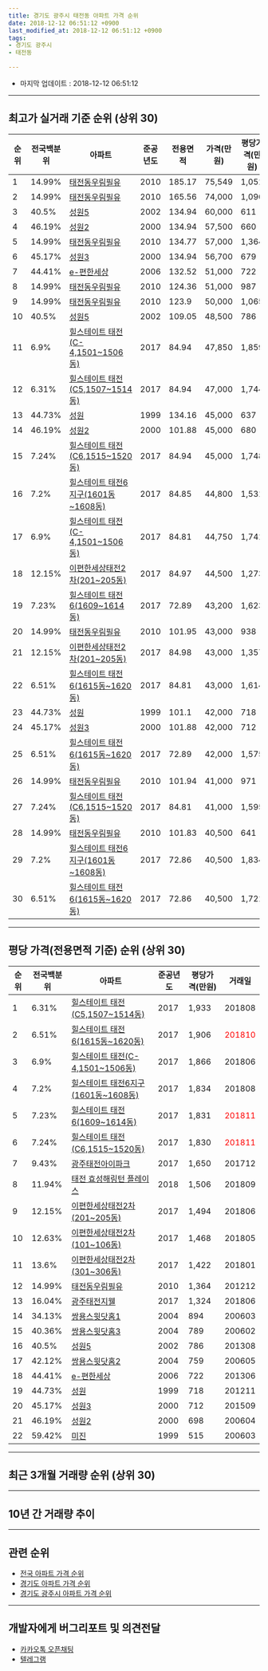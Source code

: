 ```yaml
---
title: 경기도 광주시 태전동 아파트 가격 순위
date: 2018-12-12 06:51:12 +0900
last_modified_at: 2018-12-12 06:51:12 +0900
tags:
- 경기도 광주시
- 태전동

---
```


* 마지막 업데이트 : 2018-12-12 06:51:12

---

## 최고가 실거래 기준 순위 (상위 30)


|순위|전국백분위|아파트|준공년도|전용면적|가격(만원)|평당가격(만원)|거래일|
|---|---|---|---|---|---|---|---|
|1|14.99%|[태전동우림필유](https://search.naver.com/search.naver?query=%EA%B2%BD%EA%B8%B0%EB%8F%84+%EA%B4%91%EC%A3%BC%EC%8B%9C+%ED%83%9C%EC%A0%84%EB%8F%99+%ED%83%9C%EC%A0%84%EB%8F%99%EC%9A%B0%EB%A6%BC%ED%95%84%EC%9C%A0)|2010|185.17|75,549|1,051|201311|
|2|14.99%|[태전동우림필유](https://search.naver.com/search.naver?query=%EA%B2%BD%EA%B8%B0%EB%8F%84+%EA%B4%91%EC%A3%BC%EC%8B%9C+%ED%83%9C%EC%A0%84%EB%8F%99+%ED%83%9C%EC%A0%84%EB%8F%99%EC%9A%B0%EB%A6%BC%ED%95%84%EC%9C%A0)|2010|165.56|74,000|1,096|201308|
|3|40.5%|[성원5](https://search.naver.com/search.naver?query=%EA%B2%BD%EA%B8%B0%EB%8F%84+%EA%B4%91%EC%A3%BC%EC%8B%9C+%ED%83%9C%EC%A0%84%EB%8F%99+%EC%84%B1%EC%9B%905)|2002|134.94|60,000|611|201707|
|4|46.19%|[성원2](https://search.naver.com/search.naver?query=%EA%B2%BD%EA%B8%B0%EB%8F%84+%EA%B4%91%EC%A3%BC%EC%8B%9C+%ED%83%9C%EC%A0%84%EB%8F%99+%EC%84%B1%EC%9B%902)|2000|134.94|57,500|660|201310|
|5|14.99%|[태전동우림필유](https://search.naver.com/search.naver?query=%EA%B2%BD%EA%B8%B0%EB%8F%84+%EA%B4%91%EC%A3%BC%EC%8B%9C+%ED%83%9C%EC%A0%84%EB%8F%99+%ED%83%9C%EC%A0%84%EB%8F%99%EC%9A%B0%EB%A6%BC%ED%95%84%EC%9C%A0)|2010|134.77|57,000|1,364|201212|
|6|45.17%|[성원3](https://search.naver.com/search.naver?query=%EA%B2%BD%EA%B8%B0%EB%8F%84+%EA%B4%91%EC%A3%BC%EC%8B%9C+%ED%83%9C%EC%A0%84%EB%8F%99+%EC%84%B1%EC%9B%903)|2000|134.94|56,700|679|201212|
|7|44.41%|[e-편한세상](https://search.naver.com/search.naver?query=%EA%B2%BD%EA%B8%B0%EB%8F%84+%EA%B4%91%EC%A3%BC%EC%8B%9C+%ED%83%9C%EC%A0%84%EB%8F%99+e-%ED%8E%B8%ED%95%9C%EC%84%B8%EC%83%81)|2006|132.52|51,000|722|201306|
|8|14.99%|[태전동우림필유](https://search.naver.com/search.naver?query=%EA%B2%BD%EA%B8%B0%EB%8F%84+%EA%B4%91%EC%A3%BC%EC%8B%9C+%ED%83%9C%EC%A0%84%EB%8F%99+%ED%83%9C%EC%A0%84%EB%8F%99%EC%9A%B0%EB%A6%BC%ED%95%84%EC%9C%A0)|2010|124.36|51,000|987|201303|
|9|14.99%|[태전동우림필유](https://search.naver.com/search.naver?query=%EA%B2%BD%EA%B8%B0%EB%8F%84+%EA%B4%91%EC%A3%BC%EC%8B%9C+%ED%83%9C%EC%A0%84%EB%8F%99+%ED%83%9C%EC%A0%84%EB%8F%99%EC%9A%B0%EB%A6%BC%ED%95%84%EC%9C%A0)|2010|123.9|50,000|1,065|201305|
|10|40.5%|[성원5](https://search.naver.com/search.naver?query=%EA%B2%BD%EA%B8%B0%EB%8F%84+%EA%B4%91%EC%A3%BC%EC%8B%9C+%ED%83%9C%EC%A0%84%EB%8F%99+%EC%84%B1%EC%9B%905)|2002|109.05|48,500|786|201308|
|11|6.9%|[힐스테이트 태전(C-4,1501~1506동)](https://search.naver.com/search.naver?query=%EA%B2%BD%EA%B8%B0%EB%8F%84+%EA%B4%91%EC%A3%BC%EC%8B%9C+%ED%83%9C%EC%A0%84%EB%8F%99+%ED%9E%90%EC%8A%A4%ED%85%8C%EC%9D%B4%ED%8A%B8+%ED%83%9C%EC%A0%84%28C-4%2C1501%7E1506%EB%8F%99%29)|2017|84.94|47,850|1,859|<span style="color:red">201810</span>|
|12|6.31%|[힐스테이트 태전(C5,1507~1514동)](https://search.naver.com/search.naver?query=%EA%B2%BD%EA%B8%B0%EB%8F%84+%EA%B4%91%EC%A3%BC%EC%8B%9C+%ED%83%9C%EC%A0%84%EB%8F%99+%ED%9E%90%EC%8A%A4%ED%85%8C%EC%9D%B4%ED%8A%B8+%ED%83%9C%EC%A0%84%28C5%2C1507%7E1514%EB%8F%99%29)|2017|84.94|47,000|1,744|201808|
|13|44.73%|[성원](https://search.naver.com/search.naver?query=%EA%B2%BD%EA%B8%B0%EB%8F%84+%EA%B4%91%EC%A3%BC%EC%8B%9C+%ED%83%9C%EC%A0%84%EB%8F%99+%EC%84%B1%EC%9B%90)|1999|134.16|45,000|637|201402|
|14|46.19%|[성원2](https://search.naver.com/search.naver?query=%EA%B2%BD%EA%B8%B0%EB%8F%84+%EA%B4%91%EC%A3%BC%EC%8B%9C+%ED%83%9C%EC%A0%84%EB%8F%99+%EC%84%B1%EC%9B%902)|2000|101.88|45,000|680|200604|
|15|7.24%|[힐스테이트 태전(C6,1515~1520동)](https://search.naver.com/search.naver?query=%EA%B2%BD%EA%B8%B0%EB%8F%84+%EA%B4%91%EC%A3%BC%EC%8B%9C+%ED%83%9C%EC%A0%84%EB%8F%99+%ED%9E%90%EC%8A%A4%ED%85%8C%EC%9D%B4%ED%8A%B8+%ED%83%9C%EC%A0%84%28C6%2C1515%7E1520%EB%8F%99%29)|2017|84.94|45,000|1,748|201809|
|16|7.2%|[힐스테이트 태전6지구(1601동~1608동)](https://search.naver.com/search.naver?query=%EA%B2%BD%EA%B8%B0%EB%8F%84+%EA%B4%91%EC%A3%BC%EC%8B%9C+%ED%83%9C%EC%A0%84%EB%8F%99+%ED%9E%90%EC%8A%A4%ED%85%8C%EC%9D%B4%ED%8A%B8+%ED%83%9C%EC%A0%846%EC%A7%80%EA%B5%AC%281601%EB%8F%99%7E1608%EB%8F%99%29)|2017|84.85|44,800|1,531|201803|
|17|6.9%|[힐스테이트 태전(C-4,1501~1506동)](https://search.naver.com/search.naver?query=%EA%B2%BD%EA%B8%B0%EB%8F%84+%EA%B4%91%EC%A3%BC%EC%8B%9C+%ED%83%9C%EC%A0%84%EB%8F%99+%ED%9E%90%EC%8A%A4%ED%85%8C%EC%9D%B4%ED%8A%B8+%ED%83%9C%EC%A0%84%28C-4%2C1501%7E1506%EB%8F%99%29)|2017|84.81|44,750|1,741|201809|
|18|12.15%|[이편한세상태전2차(201~205동)](https://search.naver.com/search.naver?query=%EA%B2%BD%EA%B8%B0%EB%8F%84+%EA%B4%91%EC%A3%BC%EC%8B%9C+%ED%83%9C%EC%A0%84%EB%8F%99+%EC%9D%B4%ED%8E%B8%ED%95%9C%EC%84%B8%EC%83%81%ED%83%9C%EC%A0%842%EC%B0%A8%28201%7E205%EB%8F%99%29)|2017|84.97|44,500|1,273|201712|
|19|7.23%|[힐스테이트 태전6(1609~1614동)](https://search.naver.com/search.naver?query=%EA%B2%BD%EA%B8%B0%EB%8F%84+%EA%B4%91%EC%A3%BC%EC%8B%9C+%ED%83%9C%EC%A0%84%EB%8F%99+%ED%9E%90%EC%8A%A4%ED%85%8C%EC%9D%B4%ED%8A%B8+%ED%83%9C%EC%A0%846%281609%7E1614%EB%8F%99%29)|2017|72.89|43,200|1,623|201802|
|20|14.99%|[태전동우림필유](https://search.naver.com/search.naver?query=%EA%B2%BD%EA%B8%B0%EB%8F%84+%EA%B4%91%EC%A3%BC%EC%8B%9C+%ED%83%9C%EC%A0%84%EB%8F%99+%ED%83%9C%EC%A0%84%EB%8F%99%EC%9A%B0%EB%A6%BC%ED%95%84%EC%9C%A0)|2010|101.95|43,000|938|201305|
|21|12.15%|[이편한세상태전2차(201~205동)](https://search.naver.com/search.naver?query=%EA%B2%BD%EA%B8%B0%EB%8F%84+%EA%B4%91%EC%A3%BC%EC%8B%9C+%ED%83%9C%EC%A0%84%EB%8F%99+%EC%9D%B4%ED%8E%B8%ED%95%9C%EC%84%B8%EC%83%81%ED%83%9C%EC%A0%842%EC%B0%A8%28201%7E205%EB%8F%99%29)|2017|84.98|43,000|1,357|201801|
|22|6.51%|[힐스테이트 태전6(1615동~1620동)](https://search.naver.com/search.naver?query=%EA%B2%BD%EA%B8%B0%EB%8F%84+%EA%B4%91%EC%A3%BC%EC%8B%9C+%ED%83%9C%EC%A0%84%EB%8F%99+%ED%9E%90%EC%8A%A4%ED%85%8C%EC%9D%B4%ED%8A%B8+%ED%83%9C%EC%A0%846%281615%EB%8F%99%7E1620%EB%8F%99%29)|2017|84.81|43,000|1,614|201803|
|23|44.73%|[성원](https://search.naver.com/search.naver?query=%EA%B2%BD%EA%B8%B0%EB%8F%84+%EA%B4%91%EC%A3%BC%EC%8B%9C+%ED%83%9C%EC%A0%84%EB%8F%99+%EC%84%B1%EC%9B%90)|1999|101.1|42,000|718|201211|
|24|45.17%|[성원3](https://search.naver.com/search.naver?query=%EA%B2%BD%EA%B8%B0%EB%8F%84+%EA%B4%91%EC%A3%BC%EC%8B%9C+%ED%83%9C%EC%A0%84%EB%8F%99+%EC%84%B1%EC%9B%903)|2000|101.88|42,000|712|201509|
|25|6.51%|[힐스테이트 태전6(1615동~1620동)](https://search.naver.com/search.naver?query=%EA%B2%BD%EA%B8%B0%EB%8F%84+%EA%B4%91%EC%A3%BC%EC%8B%9C+%ED%83%9C%EC%A0%84%EB%8F%99+%ED%9E%90%EC%8A%A4%ED%85%8C%EC%9D%B4%ED%8A%B8+%ED%83%9C%EC%A0%846%281615%EB%8F%99%7E1620%EB%8F%99%29)|2017|72.89|42,000|1,575|201809|
|26|14.99%|[태전동우림필유](https://search.naver.com/search.naver?query=%EA%B2%BD%EA%B8%B0%EB%8F%84+%EA%B4%91%EC%A3%BC%EC%8B%9C+%ED%83%9C%EC%A0%84%EB%8F%99+%ED%83%9C%EC%A0%84%EB%8F%99%EC%9A%B0%EB%A6%BC%ED%95%84%EC%9C%A0)|2010|101.94|41,000|971|201211|
|27|7.24%|[힐스테이트 태전(C6,1515~1520동)](https://search.naver.com/search.naver?query=%EA%B2%BD%EA%B8%B0%EB%8F%84+%EA%B4%91%EC%A3%BC%EC%8B%9C+%ED%83%9C%EC%A0%84%EB%8F%99+%ED%9E%90%EC%8A%A4%ED%85%8C%EC%9D%B4%ED%8A%B8+%ED%83%9C%EC%A0%84%28C6%2C1515%7E1520%EB%8F%99%29)|2017|84.81|41,000|1,595|201805|
|28|14.99%|[태전동우림필유](https://search.naver.com/search.naver?query=%EA%B2%BD%EA%B8%B0%EB%8F%84+%EA%B4%91%EC%A3%BC%EC%8B%9C+%ED%83%9C%EC%A0%84%EB%8F%99+%ED%83%9C%EC%A0%84%EB%8F%99%EC%9A%B0%EB%A6%BC%ED%95%84%EC%9C%A0)|2010|101.83|40,500|641|201112|
|29|7.2%|[힐스테이트 태전6지구(1601동~1608동)](https://search.naver.com/search.naver?query=%EA%B2%BD%EA%B8%B0%EB%8F%84+%EA%B4%91%EC%A3%BC%EC%8B%9C+%ED%83%9C%EC%A0%84%EB%8F%99+%ED%9E%90%EC%8A%A4%ED%85%8C%EC%9D%B4%ED%8A%B8+%ED%83%9C%EC%A0%846%EC%A7%80%EA%B5%AC%281601%EB%8F%99%7E1608%EB%8F%99%29)|2017|72.86|40,500|1,834|201808|
|30|6.51%|[힐스테이트 태전6(1615동~1620동)](https://search.naver.com/search.naver?query=%EA%B2%BD%EA%B8%B0%EB%8F%84+%EA%B4%91%EC%A3%BC%EC%8B%9C+%ED%83%9C%EC%A0%84%EB%8F%99+%ED%9E%90%EC%8A%A4%ED%85%8C%EC%9D%B4%ED%8A%B8+%ED%83%9C%EC%A0%846%281615%EB%8F%99%7E1620%EB%8F%99%29)|2017|72.86|40,500|1,721|201803|


---

## 평당 가격(전용면적 기준) 순위 (상위 30)


|순위|전국백분위|아파트|준공년도|평당가격(만원)|거래일|
|---|---|---|---|---|---|
|1|6.31%|[힐스테이트 태전(C5,1507~1514동)](https://search.naver.com/search.naver?query=%EA%B2%BD%EA%B8%B0%EB%8F%84+%EA%B4%91%EC%A3%BC%EC%8B%9C+%ED%83%9C%EC%A0%84%EB%8F%99+%ED%9E%90%EC%8A%A4%ED%85%8C%EC%9D%B4%ED%8A%B8+%ED%83%9C%EC%A0%84%28C5%2C1507%7E1514%EB%8F%99%29)|2017|1,933|201808|
|2|6.51%|[힐스테이트 태전6(1615동~1620동)](https://search.naver.com/search.naver?query=%EA%B2%BD%EA%B8%B0%EB%8F%84+%EA%B4%91%EC%A3%BC%EC%8B%9C+%ED%83%9C%EC%A0%84%EB%8F%99+%ED%9E%90%EC%8A%A4%ED%85%8C%EC%9D%B4%ED%8A%B8+%ED%83%9C%EC%A0%846%281615%EB%8F%99%7E1620%EB%8F%99%29)|2017|1,906|<span style="color:red">201810</span>|
|3|6.9%|[힐스테이트 태전(C-4,1501~1506동)](https://search.naver.com/search.naver?query=%EA%B2%BD%EA%B8%B0%EB%8F%84+%EA%B4%91%EC%A3%BC%EC%8B%9C+%ED%83%9C%EC%A0%84%EB%8F%99+%ED%9E%90%EC%8A%A4%ED%85%8C%EC%9D%B4%ED%8A%B8+%ED%83%9C%EC%A0%84%28C-4%2C1501%7E1506%EB%8F%99%29)|2017|1,866|201806|
|4|7.2%|[힐스테이트 태전6지구(1601동~1608동)](https://search.naver.com/search.naver?query=%EA%B2%BD%EA%B8%B0%EB%8F%84+%EA%B4%91%EC%A3%BC%EC%8B%9C+%ED%83%9C%EC%A0%84%EB%8F%99+%ED%9E%90%EC%8A%A4%ED%85%8C%EC%9D%B4%ED%8A%B8+%ED%83%9C%EC%A0%846%EC%A7%80%EA%B5%AC%281601%EB%8F%99%7E1608%EB%8F%99%29)|2017|1,834|201808|
|5|7.23%|[힐스테이트 태전6(1609~1614동)](https://search.naver.com/search.naver?query=%EA%B2%BD%EA%B8%B0%EB%8F%84+%EA%B4%91%EC%A3%BC%EC%8B%9C+%ED%83%9C%EC%A0%84%EB%8F%99+%ED%9E%90%EC%8A%A4%ED%85%8C%EC%9D%B4%ED%8A%B8+%ED%83%9C%EC%A0%846%281609%7E1614%EB%8F%99%29)|2017|1,831|<span style="color:red">201811</span>|
|6|7.24%|[힐스테이트 태전(C6,1515~1520동)](https://search.naver.com/search.naver?query=%EA%B2%BD%EA%B8%B0%EB%8F%84+%EA%B4%91%EC%A3%BC%EC%8B%9C+%ED%83%9C%EC%A0%84%EB%8F%99+%ED%9E%90%EC%8A%A4%ED%85%8C%EC%9D%B4%ED%8A%B8+%ED%83%9C%EC%A0%84%28C6%2C1515%7E1520%EB%8F%99%29)|2017|1,830|<span style="color:red">201811</span>|
|7|9.43%|[광주태전아이파크](https://search.naver.com/search.naver?query=%EA%B2%BD%EA%B8%B0%EB%8F%84+%EA%B4%91%EC%A3%BC%EC%8B%9C+%ED%83%9C%EC%A0%84%EB%8F%99+%EA%B4%91%EC%A3%BC%ED%83%9C%EC%A0%84%EC%95%84%EC%9D%B4%ED%8C%8C%ED%81%AC)|2017|1,650|201712|
|8|11.94%|[태전 효성해링턴 플레이스](https://search.naver.com/search.naver?query=%EA%B2%BD%EA%B8%B0%EB%8F%84+%EA%B4%91%EC%A3%BC%EC%8B%9C+%ED%83%9C%EC%A0%84%EB%8F%99+%ED%83%9C%EC%A0%84+%ED%9A%A8%EC%84%B1%ED%95%B4%EB%A7%81%ED%84%B4+%ED%94%8C%EB%A0%88%EC%9D%B4%EC%8A%A4)|2018|1,506|201809|
|9|12.15%|[이편한세상태전2차(201~205동)](https://search.naver.com/search.naver?query=%EA%B2%BD%EA%B8%B0%EB%8F%84+%EA%B4%91%EC%A3%BC%EC%8B%9C+%ED%83%9C%EC%A0%84%EB%8F%99+%EC%9D%B4%ED%8E%B8%ED%95%9C%EC%84%B8%EC%83%81%ED%83%9C%EC%A0%842%EC%B0%A8%28201%7E205%EB%8F%99%29)|2017|1,494|201806|
|10|12.63%|[이편한세상태전2차(101~106동)](https://search.naver.com/search.naver?query=%EA%B2%BD%EA%B8%B0%EB%8F%84+%EA%B4%91%EC%A3%BC%EC%8B%9C+%ED%83%9C%EC%A0%84%EB%8F%99+%EC%9D%B4%ED%8E%B8%ED%95%9C%EC%84%B8%EC%83%81%ED%83%9C%EC%A0%842%EC%B0%A8%28101%7E106%EB%8F%99%29)|2017|1,468|201805|
|11|13.6%|[이편한세상태전2차(301~306동)](https://search.naver.com/search.naver?query=%EA%B2%BD%EA%B8%B0%EB%8F%84+%EA%B4%91%EC%A3%BC%EC%8B%9C+%ED%83%9C%EC%A0%84%EB%8F%99+%EC%9D%B4%ED%8E%B8%ED%95%9C%EC%84%B8%EC%83%81%ED%83%9C%EC%A0%842%EC%B0%A8%28301%7E306%EB%8F%99%29)|2017|1,422|201801|
|12|14.99%|[태전동우림필유](https://search.naver.com/search.naver?query=%EA%B2%BD%EA%B8%B0%EB%8F%84+%EA%B4%91%EC%A3%BC%EC%8B%9C+%ED%83%9C%EC%A0%84%EB%8F%99+%ED%83%9C%EC%A0%84%EB%8F%99%EC%9A%B0%EB%A6%BC%ED%95%84%EC%9C%A0)|2010|1,364|201212|
|13|16.04%|[광주태전지웰](https://search.naver.com/search.naver?query=%EA%B2%BD%EA%B8%B0%EB%8F%84+%EA%B4%91%EC%A3%BC%EC%8B%9C+%ED%83%9C%EC%A0%84%EB%8F%99+%EA%B4%91%EC%A3%BC%ED%83%9C%EC%A0%84%EC%A7%80%EC%9B%B0)|2017|1,324|201806|
|14|34.13%|[쌍용스윗닷홈1](https://search.naver.com/search.naver?query=%EA%B2%BD%EA%B8%B0%EB%8F%84+%EA%B4%91%EC%A3%BC%EC%8B%9C+%ED%83%9C%EC%A0%84%EB%8F%99+%EC%8C%8D%EC%9A%A9%EC%8A%A4%EC%9C%97%EB%8B%B7%ED%99%881)|2004|894|200603|
|15|40.36%|[쌍용스윗닷홈3](https://search.naver.com/search.naver?query=%EA%B2%BD%EA%B8%B0%EB%8F%84+%EA%B4%91%EC%A3%BC%EC%8B%9C+%ED%83%9C%EC%A0%84%EB%8F%99+%EC%8C%8D%EC%9A%A9%EC%8A%A4%EC%9C%97%EB%8B%B7%ED%99%883)|2004|789|200602|
|16|40.5%|[성원5](https://search.naver.com/search.naver?query=%EA%B2%BD%EA%B8%B0%EB%8F%84+%EA%B4%91%EC%A3%BC%EC%8B%9C+%ED%83%9C%EC%A0%84%EB%8F%99+%EC%84%B1%EC%9B%905)|2002|786|201308|
|17|42.12%|[쌍용스윗닷홈2](https://search.naver.com/search.naver?query=%EA%B2%BD%EA%B8%B0%EB%8F%84+%EA%B4%91%EC%A3%BC%EC%8B%9C+%ED%83%9C%EC%A0%84%EB%8F%99+%EC%8C%8D%EC%9A%A9%EC%8A%A4%EC%9C%97%EB%8B%B7%ED%99%882)|2004|759|200605|
|18|44.41%|[e-편한세상](https://search.naver.com/search.naver?query=%EA%B2%BD%EA%B8%B0%EB%8F%84+%EA%B4%91%EC%A3%BC%EC%8B%9C+%ED%83%9C%EC%A0%84%EB%8F%99+e-%ED%8E%B8%ED%95%9C%EC%84%B8%EC%83%81)|2006|722|201306|
|19|44.73%|[성원](https://search.naver.com/search.naver?query=%EA%B2%BD%EA%B8%B0%EB%8F%84+%EA%B4%91%EC%A3%BC%EC%8B%9C+%ED%83%9C%EC%A0%84%EB%8F%99+%EC%84%B1%EC%9B%90)|1999|718|201211|
|20|45.17%|[성원3](https://search.naver.com/search.naver?query=%EA%B2%BD%EA%B8%B0%EB%8F%84+%EA%B4%91%EC%A3%BC%EC%8B%9C+%ED%83%9C%EC%A0%84%EB%8F%99+%EC%84%B1%EC%9B%903)|2000|712|201509|
|21|46.19%|[성원2](https://search.naver.com/search.naver?query=%EA%B2%BD%EA%B8%B0%EB%8F%84+%EA%B4%91%EC%A3%BC%EC%8B%9C+%ED%83%9C%EC%A0%84%EB%8F%99+%EC%84%B1%EC%9B%902)|2000|698|200604|
|22|59.42%|[미진](https://search.naver.com/search.naver?query=%EA%B2%BD%EA%B8%B0%EB%8F%84+%EA%B4%91%EC%A3%BC%EC%8B%9C+%ED%83%9C%EC%A0%84%EB%8F%99+%EB%AF%B8%EC%A7%84)|1999|515|200603|


---

## 최근 3개월 거래량 순위 (상위 30)


<div style="width:100%;">
    <canvas id="deal_count_ranking" height="250"></canvas>
</div>


<script>
new Chart(document.getElementById("deal_count_ranking"), {
    type: 'horizontalBar',
    data: {
        labels: ['성원', '힐스테이트 태전6(1609~1614동)', '성원3', '힐스테이트 태전6(1615동~1620동)', '성원2', '성원5', '쌍용스윗닷홈3', '태전동우림필유', '힐스테이트 태전(C5,1507~1514동)', '쌍용스윗닷홈2', 'e-편한세상', '힐스테이트 태전(C-4,1501~1506동)', '태전 효성해링턴 플레이스', '미진', '이편한세상태전2차(201~205동)', '광주태전지웰', '힐스테이트 태전(C6,1515~1520동)', '힐스테이트 태전6지구(1601동~1608동)', '이편한세상태전2차(101~106동)'],
        datasets: [{
            label: '실거래 수',
            data: [10, 6, 5, 5, 3, 3, 3, 3, 3, 2, 2, 2, 2, 1, 1, 1, 1, 1, 1],
            borderColor: "rgba(255, 0, 128, 1)",
            backgroundColor: "rgba(255, 0, 128, 0.5)",
            fill: false,
        }]
    },
    options: {
        responsive: true,
        title: {
            display: true,
            text: '최근 3개월 거래량 순위'
        },
        tooltips: {
            mode: 'index',
            intersect: false,
            callbacks: {
                title: function(tooltipItems, data) {
                    return "실거래 수:";
                },
                label: function(tooltipItem, data) {
                    return data.labels[tooltipItem.index] + ": " + tooltipItem.xLabel;
                }
            }
        },
        hover: {
            mode: 'nearest',
            intersect: true
        },
        scales: {
            xAxes: [{
                display: true,
                scaleLabel: {
                    display: true,
                    labelString: '실거래 수'
                },
                ticks: {
                    suggestedMin: 0,
                }
            }],
            yAxes: [{
                display: true,
                ticks: {
                    autoSkip: false,
                    callback: function(value, index, values) {
                        if (value.length > 15)
                            return value.substr(0, 13) + "...";
                        else
                            return value;
                    }
                },
                scaleLabel: {
                    display: false,
                }
            }]
        }
    }
});

</script>


---

## 10년 간 거래량 추이


<div style="width:100%;">
    <canvas id="deal_progress" height="250"></canvas>
</div>

<script>
new Chart(document.getElementById("deal_progress"), {
    type: 'line',
    data: {
        labels: ['200812','200901','200902','200903','200904','200905','200906','200907','200908','200909','200910','200911','200912','201001','201002','201003','201004','201005','201006','201007','201008','201009','201010','201011','201012','201101','201102','201103','201104','201105','201106','201107','201108','201109','201110','201111','201112','201201','201202','201203','201204','201205','201206','201207','201208','201209','201210','201211','201212','201301','201302','201303','201304','201305','201306','201307','201308','201309','201310','201311','201312','201401','201402','201403','201404','201405','201406','201407','201408','201409','201410','201411','201412','201501','201502','201503','201504','201505','201506','201507','201508','201509','201510','201511','201512','201601','201602','201603','201604','201605','201606','201607','201608','201609','201610','201611','201612','201701','201702','201703','201704','201705','201706','201707','201708','201709','201710','201711','201712','201801','201802','201803','201804','201805','201806','201807','201808','201809','201810','201811','201812'],
        datasets: [{
            label: '실거래 수',
            pointRadius: 1,
            data: [6, 9, 23, 20, 22, 25, 23, 27, 31, 18, 9, 8, 14, 12, 15, 13, 12, 4, 5, 11, 3, 14, 9, 16, 20, 12, 24, 22, 12, 14, 12, 18, 31, 13, 21, 17, 15, 16, 22, 13, 6, 7, 9, 10, 11, 24, 20, 16, 53, 20, 19, 36, 27, 27, 16, 8, 23, 24, 31, 15, 16, 10, 26, 27, 13, 26, 20, 13, 39, 17, 40, 19, 16, 28, 31, 57, 47, 37, 45, 31, 18, 20, 27, 22, 4, 5, 13, 13, 20, 18, 32, 23, 34, 24, 35, 18, 5, 7, 12, 17, 21, 22, 22, 20, 24, 18, 22, 24, 23, 24, 32, 48, 29, 22, 21, 23, 48, 57, 39, 15, 1],
            borderColor: "rgba(255, 201, 14, 1)",
            backgroundColor: "rgba(255, 201, 14, 0.5)",
            fill: true,
        }]
    },
    options: {
        responsive: true,
        title: {
            display: true,
            text: '10년간 거래량 추이'
        },
        tooltips: {
            mode: 'index',
            intersect: false,
        },
        hover: {
            mode: 'nearest',
            intersect: true
        },
        scales: {
            xAxes: [{
                display: true,
                scaleLabel: {
                    display: true,
                    labelString: '년/월'
                }
            }],
            yAxes: [{
                display: true,
                ticks: {
                    suggestedMin: 0,
                },
                scaleLabel: {
                    display: true,
                    labelString: '실거래 수'
                }
            }]
        }
    }
});

</script>


---

## 관련 순위

- [전국 아파트 가격 순위](https://inasie.github.io/apt-ranking/전국)
- [경기도 아파트 가격 순위](https://inasie.github.io/apt-ranking/경기도)
- [경기도 광주시 아파트 가격 순위](https://inasie.github.io/apt-ranking/경기도-광주시)


---

## 개발자에게 버그리포트 및 의견전달

- [카카오톡 오픈채팅](https://open.kakao.com/o/gLJUAP4)
- [텔레그램](https://t.me/inasie)


